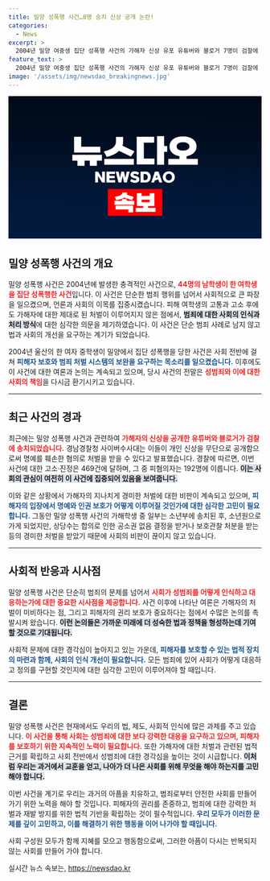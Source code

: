 ```yaml
---
title: 밀양 성폭행 사건…8명 송치 신상 공개 논란!
categories:
  - News
excerpt: >
  2004년 밀양 여중생 집단 성폭행 사건의 가해자 신상 유포 유튜버와 블로거 7명이 검찰에 송치됐다. 피해자 명예훼손 혐의로 파장 예고! 사건의 진상이 밝혀질까? 클릭해서 더 알아보세요!
feature_text: >
  2004년 밀양 여중생 집단 성폭행 사건의 가해자 신상 유포 유튜버와 블로거 7명이 검찰에 송치됐다. 피해자 명예훼손 혐의로 파장 예고! 사건의 진상이 밝혀질까? 클릭해서 더 알아보세요!
image: '/assets/img/newsdao_breakingnews.jpg'
---
```


<p><img src="/assets/img/newsdao_breakingnews.jpg" alt="bookingtag 속보" /></p>

<h2 data-ke-size="size26">밀양 성폭행 사건의 개요</h2>

<p data-ke-size="size16">밀양 성폭행 사건은 2004년에 발생한 충격적인 사건으로, <b><span style="color: #ee2323;">44명의 남학생이 한 여학생을 집단 성폭행한 사건</span></b>입니다. 이 사건은 단순한 범죄 행위를 넘어서 사회적으로 큰 파장을 일으켰으며, 언론과 사회의 이목를 집중시켰습니다. 피해 여학생의 고통과 고소 후에도 가해자에 대한 제대로 된 처벌이 이루어지지 않은 점에서, <b><span style="background-color: #21538527;">범죄에 대한 사회의 인식과 처리 방식</span></b>에 대한 심각한 의문을 제기하였습니다. 이 사건은 단순 범죄 사례로 남지 않고 법과 사회의 개선을 요구하는 계기가 되었습니다.</p>

<p data-ke-size="size16">2004년 울산의 한 여자 중학생이 밀양에서 집단 성폭행을 당한 사건은 사회 전반에 걸쳐 <b><span style="color: #1a5490;">피해자 보호와 범죄 처벌 시스템의 보완을 요구하는 목소리를 일으켰습니다.</span></b> 이후에도 이 사건에 대한 여론과 논의는 계속되고 있으며, 당시 사건의 전말은 <b><span style="color: #ee2323;">성범죄와 이에 대한 사회의 책임</span></b>을 다시금 환기시키고 있습니다.</p>

<hr>

<h2 data-ke-size="size26">최근 사건의 경과</h2>

<p data-ke-size="size16">최근에는 밀양 성폭행 사건과 관련하여 <b><span style="color: #ee2323;">가해자의 신상을 공개한 유튜버와 블로거가 검찰에 송치되었습니다.</span></b> 경남경찰청 사이버수사대는 이들이 개인 신상을 무단으로 공개함으로써 명예를 훼손한 혐의로 처벌을 받을 수 있다고 발표했습니다. 경찰에 따르면, 이번 사건에 대한 고소·진정은 469건에 달하며, 그 중 피혐의자는 192명에 이릅니다. <b><span style="background-color: #21538527;">이는 사회의 관심이 여전히 이 사건에 집중되어 있음을 보여줍니다.</span></b></p>

<p data-ke-size="size16">이와 같은 상황에서 가해자의 지나치게 경미한 처벌에 대한 비판이 계속되고 있으며, <b><span style="color: #1a5490;">피해자의 입장에서 명예와 인권 보호가 어떻게 이루어질 것인가에 대한 심각한 고민이 필요합니다.</span></b> 그동안 밀양 성폭행 사건의 가해학생 중 일부는 소년부에 송치된 후, 소년원으로 가게 되었지만, 상당수는 합의로 인한 공소권 없음 결정을 받거나 보호관찰 처분을 받는 등의 경미한 처벌을 받았기 때문에 사회의 비판이 끊이지 않고 있습니다.</p>

<hr>

<h2 data-ke-size="size26">사회적 반응과 시사점</h2>

<p data-ke-size="size16">밀양 성폭행 사건은 단순히 범죄의 문제를 넘어서 <b><span style="color: #ee2323;">사회가 성범죄를 어떻게 인식하고 대응하는가에 대한 중요한 시사점을 제공합니다.</span></b> 사건 이후에 나타난 여론은 가해자의 처벌이 미비하다는 점, 그리고 피해자의 권리 보호가 중요하다는 점에서 수많은 논의를 촉발시켜 왔습니다. <b><span style="background-color: #21538527;">이런 논의들은 가까운 미래에 더 성숙한 법과 정책을 형성하는데 기여할 것으로 기대됩니다.</span></b></p>

<p data-ke-size="size16">사회적 문제에 대한 경각심이 높아지고 있는 가운데, <b><span style="color: #1a5490;">피해자를 보호할 수 있는 법적 장치의 마련과 함께, 사회의 인식 개선이 필요합니다.</span></b> 모든 범죄에 있어 사회가 어떻게 대응하고 정의를 구현할 것인지에 대한 심각한 고민이 이루어져야 할 때입니다.</p>

<hr> 

<h2 data-ke-size="size26">결론</h2>

<p data-ke-size="size16">밀양 성폭행 사건은 현재에서도 우리의 법, 제도, 사회적 인식에 많은 과제를 주고 있습니다. <b><span style="color: #ee2323;">이 사건을 통해 사회는 성범죄에 대한 보다 강력한 대응을 요구하고 있으며, 피해자를 보호하기 위한 지속적인 노력이 필요합니다.</span></b> 또한 가해자에 대한 처벌과 관련된 법적 근거를 확립하고 사회 전반에서 성범죄에 대한 경각심을 높이는 것이 시급합니다. <b><span style="background-color: #21538527;">이처럼 우리는 과거에서 교훈을 얻고, 나아가 더 나은 사회를 위해 무엇을 해야 하는지를 고민해야 합니다.</span></b></p>

<p data-ke-size="size16">이번 사건을 계기로 우리는 과거의 아픔을 치유하고, 범죄로부터 안전한 사회를 만들어 가기 위한 노력을 해야 할 것입니다. 피해자의 권리를 존중하고, 범죄에 대한 강력한 처벌과 재발 방지를 위한 법적 기반을 확립하는 것이 필수적입니다. <b><span style="color: #1a5490;">우리 모두가 이러한 문제를 깊이 고민하고, 이를 해결하기 위한 행동을 이어 나가야 할 때입니다.</span></b></p>

<p data-ke-size="size16">사회 구성원 모두가 함께 지혜를 모으고 행동함으로써, 그러한 아픔이 다시는 반복되지 않는 사회를 만들어 가야 합니다.</p>
실시간 뉴스 속보는, <a href="https://newsdao.kr" rel="dofollow">https://newsdao.kr</a>


